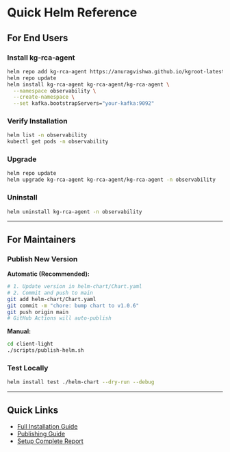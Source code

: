 # Quick Helm Reference

## For End Users

### Install kg-rca-agent

```bash
helm repo add kg-rca-agent https://anuragvishwa.github.io/kgroot-latest/
helm repo update
helm install kg-rca-agent kg-rca-agent/kg-rca-agent \
  --namespace observability \
  --create-namespace \
  --set kafka.bootstrapServers="your-kafka:9092"
```

### Verify Installation

```bash
helm list -n observability
kubectl get pods -n observability
```

### Upgrade

```bash
helm repo update
helm upgrade kg-rca-agent kg-rca-agent/kg-rca-agent -n observability
```

### Uninstall

```bash
helm uninstall kg-rca-agent -n observability
```

---

## For Maintainers

### Publish New Version

**Automatic (Recommended):**
```bash
# 1. Update version in helm-chart/Chart.yaml
# 2. Commit and push to main
git add helm-chart/Chart.yaml
git commit -m "chore: bump chart to v1.0.6"
git push origin main
# GitHub Actions will auto-publish
```

**Manual:**
```bash
cd client-light
./scripts/publish-helm.sh
```

### Test Locally

```bash
helm install test ./helm-chart --dry-run --debug
```

---

## Quick Links

- [Full Installation Guide](./INSTALLATION-GUIDE.md)
- [Publishing Guide](./HELM-PUBLISHING-GUIDE.md)
- [Setup Complete Report](./HELM-REPO-SETUP-COMPLETE.md)
